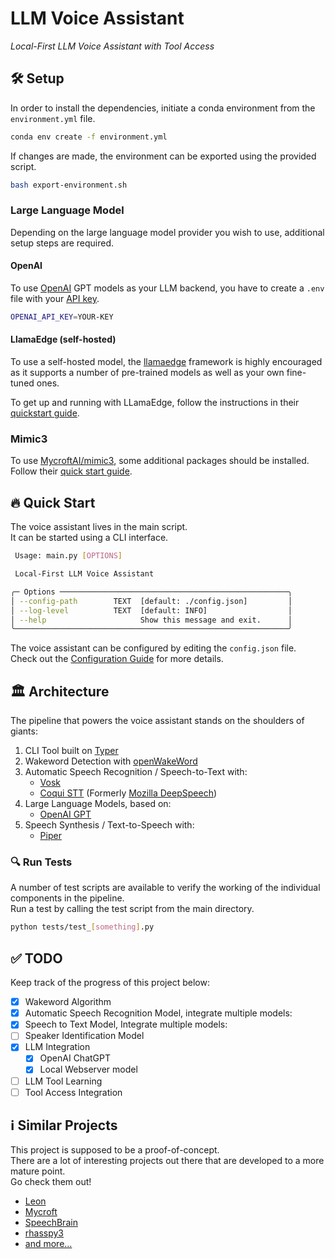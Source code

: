 # LLM Voice Assistant

_Local-First LLM Voice Assistant with Tool Access_

## 🛠️ Setup

In order to install the dependencies, initiate a conda environment from the `environment.yml` file.

```bash
conda env create -f environment.yml
```

If changes are made, the environment can be exported using the provided script.

```bash
bash export-environment.sh
```

### Large Language Model

Depending on the large language model provider you wish to use, additional setup steps are required.

#### OpenAI

To use [OpenAI](https://openai.com/) GPT models as your LLM backend, you have to create a `.env` file with your [API key](https://platform.openai.com/api-keys).

```bash
OPENAI_API_KEY=YOUR-KEY
```

#### LlamaEdge (self-hosted)

To use a self-hosted model, the [llamaedge](https://llamaedge.com/) framework is highly encouraged as it supports a number of pre-trained models as well as your own fine-tuned ones.

To get up and running with LLamaEdge, follow the instructions in their [quickstart guide](https://github.com/LlamaEdge/LlamaEdge#readme).

### Mimic3

To use [MycroftAI/mimic3](https://github.com/MycroftAI/mimic3/), some additional packages should be installed. Follow their [quick start guide](https://github.com/MycroftAI/mimic3/?tab=readme-ov-file#mycroft-tts-plugin).

## 🔥 Quick Start

The voice assistant lives in the main script.  
It can be started using a CLI interface.

```bash
 Usage: main.py [OPTIONS]

 Local-First LLM Voice Assistant

╭─ Options ───────────────────────────────────────────────────╮
│ --config-path        TEXT  [default: ./config.json]         │
│ --log-level          TEXT  [default: INFO]                  │
│ --help                     Show this message and exit.      │
╰─────────────────────────────────────────────────────────────╯
```

The voice assistant can be configured by editing the `config.json` file.  
Check out the [Configuration Guide](./Configuration.md) for more details.

## 🏛️ Architecture

The pipeline that powers the voice assistant stands on the shoulders of giants:

1. CLI Tool built on [Typer](https://github.com/tiangolo/typer)
2. Wakeword Detection with [openWakeWord](https://github.com/dscripka/openWakeWord)
3. Automatic Speech Recognition / Speech-to-Text with:
   - [Vosk](https://alphacephei.com/vosk/install)
   - [Coqui STT](https://github.com/coqui-ai/STT) (Formerly [Mozilla DeepSpeech](https://github.com/mozilla/DeepSpeech))
4. Large Language Models, based on:
   - [OpenAI GPT](https://openai.com/gpt-4)
5. Speech Synthesis / Text-to-Speech with:
   - [Piper](https://github.com/rhasspy/piper)

### 🔍 Run Tests

A number of test scripts are available to verify the working of the individual components in the pipeline.  
Run a test by calling the test script from the main directory.

```bash
python tests/test_[something].py
```

## ✅ TODO

Keep track of the progress of this project below:

- [x] Wakeword Algorithm
- [x] Automatic Speech Recognition Model, integrate multiple models:
- [x] Speech to Text Model, Integrate multiple models:
- [ ] Speaker Identification Model
- [x] LLM Integration
  - [x] OpenAI ChatGPT
  - [x] Local Webserver model
- [ ] LLM Tool Learning
- [ ] Tool Access Integration

## ℹ️ Similar Projects

This project is supposed to be a proof-of-concept.  
There are a lot of interesting projects out there that are developed to a more mature point.  
Go check them out!

- [Leon](https://github.com/leon-ai/leon)
- [Mycroft](https://github.com/MycroftAI/mycroft-core)
- [SpeechBrain](https://github.com/speechbrain/speechbrain)
- [rhasspy3](https://github.com/rhasspy/rhasspy3/)
- [and more...](https://github.com/topics/voice-assistants)
